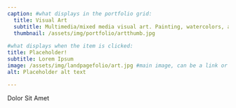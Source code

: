 ```yaml
---
caption: #what displays in the portfolio grid:
  title: Visual Art
  subtitle: Multimedia/mixed media visual art. Painting, watercolors, and more.
  thumbnail: /assets/img/portfolio/artthumb.jpg
  
#what displays when the item is clicked:
title: Placeholder!
subtitle: Lorem Ipsum
image: /assets/img/landpagefolio/art.jpg #main image, can be a link or a file in assets/img/portfolio
alt: Placeholder alt text

---
```

Dolor Sit Amet
